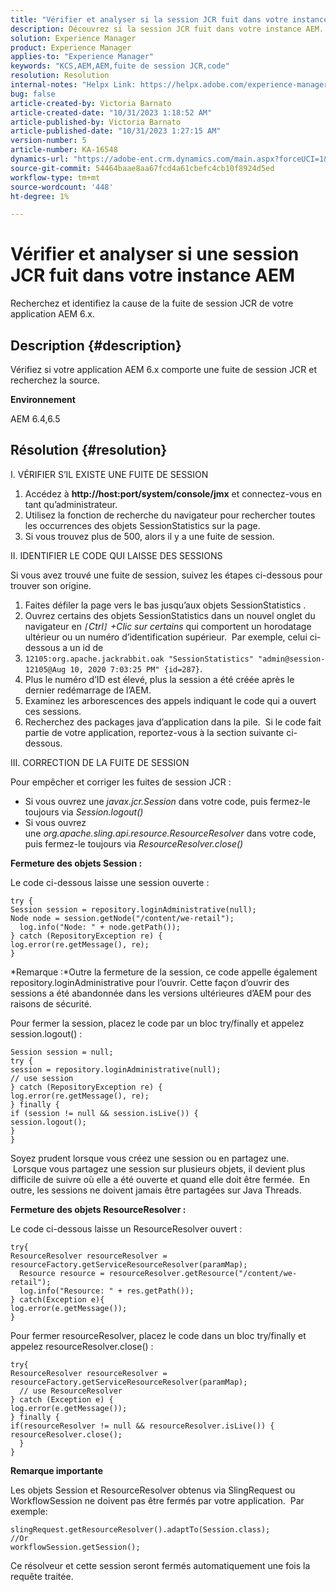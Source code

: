 ```yaml
---
title: "Vérifier et analyser si la session JCR fuit dans votre instance AEM"
description: Découvrez si la session JCR fuit dans votre instance AEM. Vérifiez si le code laisse la session ouverte.
solution: Experience Manager
product: Experience Manager
applies-to: "Experience Manager"
keywords: "KCS,AEM,AEM,fuite de session JCR,code"
resolution: Resolution
internal-notes: "Helpx Link: https://helpx.adobe.com/experience-manager/kb/check-and-analyze-if-JCR-session-leaks-in-your-AEM-instance.html"
bug: false
article-created-by: Victoria Barnato
article-created-date: "10/31/2023 1:18:52 AM"
article-published-by: Victoria Barnato
article-published-date: "10/31/2023 1:27:15 AM"
version-number: 5
article-number: KA-16548
dynamics-url: "https://adobe-ent.crm.dynamics.com/main.aspx?forceUCI=1&pagetype=entityrecord&etn=knowledgearticle&id=dff8226d-8b77-ee11-8179-6045bd006ce9"
source-git-commit: 54464baae8aa67fcd4a61cbefc4cb10f8924d5ed
workflow-type: tm+mt
source-wordcount: '448'
ht-degree: 1%

---
```


# Vérifier et analyser si une session JCR fuit dans votre instance AEM


Recherchez et identifiez la cause de la fuite de session JCR de votre application AEM 6.x.

## Description {#description}


Vérifiez si votre application AEM 6.x comporte une fuite de session JCR et recherchez la source.



<b>Environnement</b>

AEM 6.4,6.5


## Résolution {#resolution}


I. VÉRIFIER S’IL EXISTE UNE FUITE DE SESSION

1. Accédez à <b>http://host:port/system/console/jmx</b> et connectez-vous en tant qu’administrateur.
2. Utilisez la fonction de recherche du navigateur pour rechercher toutes les occurrences des objets SessionStatistics sur la page.
3. Si vous trouvez plus de 500, alors il y a une fuite de session.




II. IDENTIFIER LE CODE QUI LAISSE DES SESSIONS

Si vous avez trouvé une fuite de session, suivez les étapes ci-dessous pour trouver son origine.

1. Faites défiler la page vers le bas jusqu’aux objets SessionStatistics .
2. Ouvrez certains des objets SessionStatistics dans un nouvel onglet du navigateur en *`[`Ctrl`]` +Clic sur certains* qui comportent un horodatage ultérieur ou un numéro d’identification supérieur.  Par exemple, celui ci-dessous a un id de
3. `12105:org.apache.jackrabbit.oak "SessionStatistics" "admin@session-12105@Aug 10, 2020 7:03:25 PM" {id=287}`.
4. Plus le numéro d’ID est élevé, plus la session a été créée après le dernier redémarrage de l’AEM.
5. Examinez les arborescences des appels indiquant le code qui a ouvert ces sessions.
6. Recherchez des packages java d’application dans la pile.  Si le code fait partie de votre application, reportez-vous à la section suivante ci-dessous.


III. CORRECTION DE LA FUITE DE SESSION

Pour empêcher et corriger les fuites de session JCR :

- Si vous ouvrez une *javax.jcr.Session* dans votre code, puis fermez-le toujours via *Session.logout()*
- Si vous ouvrez une *org.apache.sling.api.resource.ResourceResolver* dans votre code, puis fermez-le toujours via *ResourceResolver.close()*


<b>Fermeture des objets Session :</b>

Le code ci-dessous laisse une session ouverte :




```
try {
Session session = repository.loginAdministrative(null);
Node node = session.getNode("/content/we-retail");
  log.info("Node: " + node.getPath());
} catch (RepositoryException re) {
log.error(re.getMessage(), re);
}
```




*Remarque :*Outre la fermeture de la session, ce code appelle également repository.loginAdministrative pour l’ouvrir. Cette façon d’ouvrir des sessions a été abandonnée dans les versions ultérieures d’AEM pour des raisons de sécurité.



Pour fermer la session, placez le code par un bloc try/finally et appelez session.logout() :




```
Session session = null;
try {
session = repository.loginAdministrative(null);
// use session
} catch (RepositoryException re) {
log.error(re.getMessage(), re);
} finally {
if (session != null && session.isLive()) {
session.logout();
}
}
```


Soyez prudent lorsque vous créez une session ou en partagez une.  Lorsque vous partagez une session sur plusieurs objets, il devient plus difficile de suivre où elle a été ouverte et quand elle doit être fermée.  En outre, les sessions ne doivent jamais être partagées sur Java Threads.

<b>Fermeture des objets ResourceResolver :</b>

Le code ci-dessous laisse un ResourceResolver ouvert :




```
try{
ResourceResolver resourceResolver = resourceFactory.getServiceResourceResolver(paramMap);
  Resource resource = resourceResolver.getResource("/content/we-retail");
  log.info("Resource: " + res.getPath());
} catch(Exception e){
log.error(e.getMessage());
}
```




Pour fermer resourceResolver, placez le code dans un bloc try/finally et appelez resourceResolver.close() :




```
try{
ResourceResolver resourceResolver = resourceFactory.getServiceResourceResolver(paramMap);
  // use ResourceResolver
} catch (Exception e) {
log.error(e.getMessage());
} finally {
if(resourceResolver != null && resourceResolver.isLive()) {
resourceResolver.close();
  }
}
```


<b>Remarque importante</b>

Les objets Session et ResourceResolver obtenus via SlingRequest ou WorkflowSession ne doivent pas être fermés par votre application.  Par exemple:




```
slingRequest.getResourceResolver().adaptTo(Session.class);
//Or
workflowSession.getSession();
```


Ce résolveur et cette session seront fermés automatiquement une fois la requête traitée.